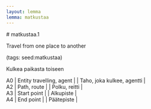```yaml
---
layout: lemma
lemma: matkustaa
---
```


<div class="sense">
# <span class="sensename">matkustaa.1</span>

<span class="description">Travel from one place to another</span>

(tags: seed:matkustaa)

<span class="description">Kulkea paikasta toiseen</span>

A0 | Entity travelling, agent |   | Taho, joka kulkee, agentti |  
A2 | Path, route |   | Polku, reitti |  
A3 | Start point |   | Alkupiste |  
A4 | End point |   | Päätepiste |  

</div>

